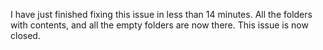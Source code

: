 I have just finished fixing this issue in less than 14 minutes. All the folders with contents, and all the empty folders are now there. This issue is now closed.
